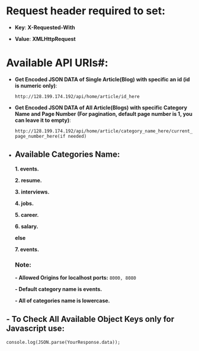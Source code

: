 # Request header required to set:
- **Key**: **X-Requested-With**

- **Value**: **XMLHttpRequest**
# Available API URIs#:
- **Get Encoded JSON DATA of Single Article(Blog) with specific an id (id is numeric only)**:

  `http://128.199.174.192/api/home/article/id_here`
- **Get Encoded JSON DATA of All Article(Blogs) with specific Category Name and Page Number (For pagination, default page number is 1, you can leave it to empty)**:

  `http://128.199.174.192/api/home/article/category_name_here/current_page_number_here(if needed)`

 - ## Available Categories Name:
   **1. events.**
   
   **2. resume.**
   
   **3. interviews.**
   
   **4. jobs.**
   
   **5. career.**
   
   **6. salary.**
   
   **else**
   
   **7. events.**
   
   ### Note:
   
   **- Allowed Origins for localhost ports:**
   `8000,
   8080`
   
   **- Default category name is events.**
   
   **- All of categories name is lowercase.**
  
 ## - To Check All Available Object Keys only for Javascript use:
    console.log(JSON.parse(YourResponse.data));

 
 
 
